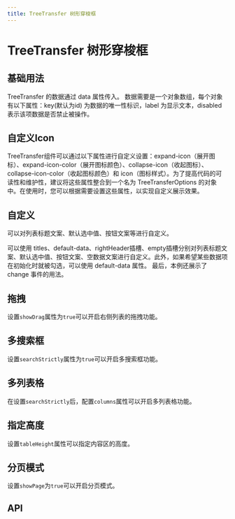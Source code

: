 ```yaml
---
title: TreeTransfer 树形穿梭框
---
```


# TreeTransfer 树形穿梭框

<leadInto name="KTreeSelect" />

## 基础用法

TreeTransfer 的数据通过 data 属性传入。 数据需要是一个对象数组，每个对象有以下属性：key(默认为id) 为数据的唯一性标识，label 为显示文本，disabled 表示该项数据是否禁止被操作。

<demo path="./def" />

## 自定义Icon

TreeTransfer组件可以通过以下属性进行自定义设置：expand-icon（展开图标）、expand-icon-color（展开图标颜色）、collapse-icon（收起图标）、collapse-icon-color（收起图标颜色）和 icon（图标样式）。为了提高代码的可读性和维护性，建议将这些属性整合到一个名为 TreeTransferOptions 的对象中。在使用时，您可以根据需要设置这些属性，以实现自定义展示效果。

<demo path="./customIconTreeTransfer" />

## 自定义

可以对列表标题文案、默认选中值、按钮文案等进行自定义。

可以使用 titles、default-data、rightHeader插槽、empty插槽分别对列表标题文案、默认选中值、按钮文案、空数据文案进行自定义。此外，如果希望某些数据项在初始化时就被勾选，可以使用 default-data 属性。 最后，本例还展示了 change 事件的用法。

<demo path="./customTreeTransfer" />

## 拖拽

设置`showDrag`属性为`true`可以开启右侧列表的拖拽功能。

<demo path="./dragTreeTransfer" />

## 多搜索框

设置`searchStrictly`属性为`true`可以开启多搜索框功能。

<demo path="./multiSearchTreeTransfer" />

## 多列表格

在设置`searchStrictly`后，配置`columns`属性可以开启多列表格功能。

<demo path="./multiColumnsTreeTransfer" />

## 指定高度

设置`tableHeight`属性可以指定内容区的高度。

<demo path="./heightTreeTransfer" />

## 分页模式

设置`showPage`为`true`可以开启分页模式。

<demo path="./pageTreeTransfer" />

## API

<API src="./tree_transfer.json" lang="zh"></API>
